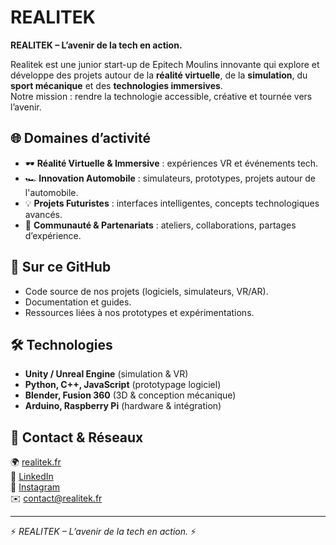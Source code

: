 # REALITEK

**REALITEK – L’avenir de la tech en action.**  

Realitek est une junior start-up de Epitech Moulins innovante qui explore et développe des projets autour de la **réalité virtuelle**, de la **simulation**, du **sport mécanique** et des **technologies immersives**.  
Notre mission : rendre la technologie accessible, créative et tournée vers l’avenir.  


## 🌐 Domaines d’activité  
- 🕶️ **Réalité Virtuelle & Immersive** : expériences VR et événements tech.  
- 🏎️ **Innovation Automobile** : simulateurs, prototypes, projets autour de l'automobile.  
- 💡 **Projets Futuristes** : interfaces intelligentes, concepts technologiques avancés.  
- 🤝 **Communauté & Partenariats** : ateliers, collaborations, partages d’expérience.  


## 📂 Sur ce GitHub  
- Code source de nos projets (logiciels, simulateurs, VR/AR).  
- Documentation et guides.  
- Ressources liées à nos prototypes et expérimentations.  


## 🛠️ Technologies  
- **Unity / Unreal Engine** (simulation & VR)  
- **Python, C++, JavaScript** (prototypage logiciel)  
- **Blender, Fusion 360** (3D & conception mécanique)  
- **Arduino, Raspberry Pi** (hardware & intégration)  


## 📢 Contact & Réseaux  
🌍 [realitek.fr](https://realitek.fr)  
🔗 [LinkedIn](https://linkedin.com/company/realitek)  
📸 [Instagram](https://instagram.com/realitek_)  
✉️ contact@realitek.fr  

---

⚡ *REALITEK – L’avenir de la tech en action.* ⚡  
